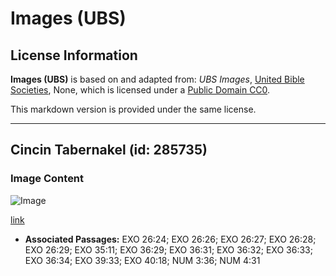 # Images (UBS)

## License Information

**Images (UBS)** is based on and adapted from: _UBS Images_, [United Bible Societies](https://unitedbiblesocieties.org/), None, which is licensed under a [Public Domain CC0](https://creativecommons.org/public-domain/cc0/).

This markdown version is provided under the same license.



--------------------------------

## Cincin Tabernakel (id: 285735)

### Image Content

![Image](https://cdn.aquifer.bible/aquifer-content/resources/Media/WEB-0429_tabernacle_ring.jpg)

[link](https://cdn.aquifer.bible/aquifer-content/resources/Media/WEB-0429_tabernacle_ring.jpg)

* **Associated Passages:** EXO 26:24; EXO 26:26; EXO 26:27; EXO 26:28; EXO 26:29; EXO 35:11; EXO 36:29; EXO 36:31; EXO 36:32; EXO 36:33; EXO 36:34; EXO 39:33; EXO 40:18; NUM 3:36; NUM 4:31


